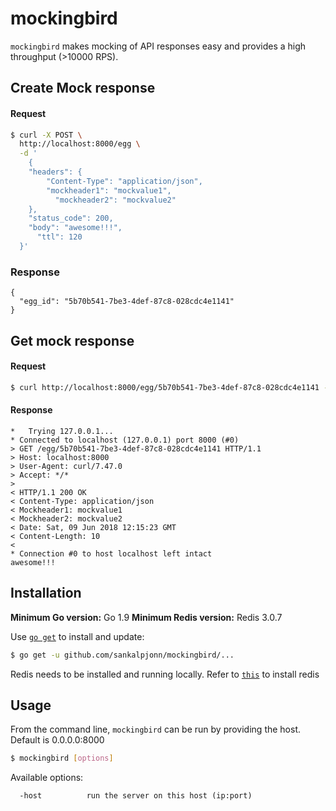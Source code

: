 # mockingbird

`mockingbird` makes mocking of API responses easy and provides a high throughput (>10000 RPS).

## Create Mock response

#### Request

```sh
$ curl -X POST \
  http://localhost:8000/egg \
  -d '
    {
  	"headers": {
  		"Content-Type": "application/json",
  		"mockheader1": "mockvalue1",
          "mockheader2": "mockvalue2"
  	},
  	"status_code": 200,
  	"body": "awesome!!!",
      "ttl": 120
  }'
```

### Response
```
{
  "egg_id": "5b70b541-7be3-4def-87c8-028cdc4e1141"
}
```

## Get mock response

#### Request
```sh
$ curl http://localhost:8000/egg/5b70b541-7be3-4def-87c8-028cdc4e1141 -v
```
#### Response
```
*   Trying 127.0.0.1...
* Connected to localhost (127.0.0.1) port 8000 (#0)
> GET /egg/5b70b541-7be3-4def-87c8-028cdc4e1141 HTTP/1.1
> Host: localhost:8000
> User-Agent: curl/7.47.0
> Accept: */*
>
< HTTP/1.1 200 OK
< Content-Type: application/json
< Mockheader1: mockvalue1
< Mockheader2: mockvalue2
< Date: Sat, 09 Jun 2018 12:15:23 GMT
< Content-Length: 10
<
* Connection #0 to host localhost left intact
awesome!!!
```


## Installation

__Minimum Go version:__ Go 1.9
__Minimum Redis version:__ Redis 3.0.7

Use [`go get`](https://golang.org/cmd/go/#hdr-Download_and_install_packages_and_dependencies) to install and update:

```sh
$ go get -u github.com/sankalpjonn/mockingbird/...
```

Redis needs to be installed and running locally. Refer to [`this`](https://redis.io/topics/quickstart) to install redis

## Usage

From the command line, `mockingbird` can be run by providing the host. Default is 0.0.0.0:8000

```sh
$ mockingbird [options]
```

Available options:

```
  -host          run the server on this host (ip:port)
```
